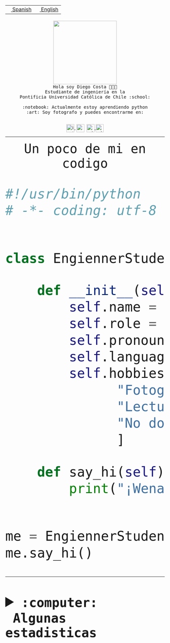 <table border="0"  align="right">
 <tr><td><a href="README.md"><img src="https://upload.wikimedia.org/wikipedia/commons/thumb/8/89/Bandera_de_Espa%C3%B1a.svg/1200px-Bandera_de_Espa%C3%B1a.svg.png" height="10"> Spanish</a></td>
 <td><a href="README.en.md"><img src="https://upload.wikimedia.org/wikipedia/commons/a/a4/Flag_of_the_United_States.svg" height="10"> English</a></td></tr>
</table><br><br><br>


<p align="center">
  <img src="https://github.com/diegocostares/diegocostares/blob/main/Images/aaa2.gif?raw=true" height="200px">
  <br><samp>
    Hola soy Diego Costa 👨🏻‍💻<br>
    Estudiante de ingeniería en la <br>
    Pontificia Universidad Católica de Chile :school:<br>
  <br>
    :notebook: Actualmente estoy aprendiendo python <br>
    :art: Soy fotografo y puedes encontrarme en: <br>
  <br></samp>
  
</p>

<p align="center">
   <a href="https://instagram.com/diegocosta_no" target="blank">
    <img 
    align="center" src="https://cdn.jsdelivr.net/npm/simple-icons@3.0.1/icons/instagram.svg" alt="instagram" height="25px" width="25px" />
  </a>
  <a style="border: 3px solid; color: white;"href="https://t.me/diegocosta_no" target="blank">
  <img
  align="center" alt="Telegram" width="25px" src="https://icons-for-free.com/iconfiles/png/512/Telegram-1324888767380505522.png" />
</a>
<a href="https://api.whatsapp.com/send?phone=56971897835&text=Hola!" target="blank">
  <img
  align="center" alt="wtsp" width="25px" src="https://img.icons8.com/pastel-glyph/2x/whatsapp--v2.png" />
</a>
<a href="https://www.linkedin.com/in/diego-costa-786249213/" target="blank">
  <img
  align="center" alt="wtsp" width="25px" src="https://img.icons8.com/metro/452/linkedin.png" />
</a>

  </a>
</p>

---


<p align="center"><font size="25"><samp>Un poco de mi en codigo</samp></front></p>


```python
#!/usr/bin/python
# -*- coding: utf-8 -*-


class EngiennerStudent:

    def __init__(self):
        self.name = "Diego Costa"
        self.role = "Estudiante"
        self.pronouns = "he/him"
        self.language_spoken = ["es_CL", "en_US"]
        self.hobbies = [
              "Fotografia",
              "Lectura",
              "No dormir",
              ]

    def say_hi(self):
        print("¡Wena mundo!")


me = EngiennerStudent()
me.say_hi()
```
---
<details>
  <summary><b><samp>:computer: &nbsp;Algunas estadisticas</samp></b></summary>
  <br/></p>

<!--START_SECTION:waka-->
![Code Time](http://img.shields.io/badge/Code%20Time-653%20hrs%2012%20mins-blue)

**Soy nocturno 🦉** 

```text
🌞 Mañana     7 commits      ░░░░░░░░░░░░░░░░░░░░░░░░░   1.47% 
🌆 Día        145 commits    ███████░░░░░░░░░░░░░░░░░░   30.4% 
🌃 Tarde      190 commits    ██████████░░░░░░░░░░░░░░░   39.83% 
🌙 Noche      135 commits    ███████░░░░░░░░░░░░░░░░░░   28.3%

```
📅 **Soy más productivo los Miércoles** 

```text
Lunes        30 commits     █░░░░░░░░░░░░░░░░░░░░░░░░   6.29% 
Martes       52 commits     ██░░░░░░░░░░░░░░░░░░░░░░░   10.9% 
Miércoles    129 commits    ██████░░░░░░░░░░░░░░░░░░░   27.04% 
Jueves       57 commits     ███░░░░░░░░░░░░░░░░░░░░░░   11.95% 
Viernes      37 commits     ██░░░░░░░░░░░░░░░░░░░░░░░   7.76% 
Sábado       71 commits     ███░░░░░░░░░░░░░░░░░░░░░░   14.88% 
Domingo      101 commits    █████░░░░░░░░░░░░░░░░░░░░   21.17%

```


📊 **Esta semana me dediqué a** 

```text
🐱‍💻 Proyectos: 
WEB-perfiles             5 hrs 46 mins       ███████████░░░░░░░░░░░░░░   43.64% 
Web test                 4 hrs 27 mins       ████████░░░░░░░░░░░░░░░░░   33.67% 
pricing                  2 hrs 3 mins        ████░░░░░░░░░░░░░░░░░░░░░   15.53% 
Web i1                   41 mins             █░░░░░░░░░░░░░░░░░░░░░░░░   5.28% 
2114_pixie               7 mins              ░░░░░░░░░░░░░░░░░░░░░░░░░   0.9%

```


 Last Updated on 20/09/2022 18:34:12 UTC
<!--END_SECTION:waka-->
  
  

<p align="center"> <img src="https://github-readme-stats.vercel.app/api?username=diegocostares&show_icons=true&theme=ayu-mirage" alt="abhisheknaiidu" /></p>
 
</details>
